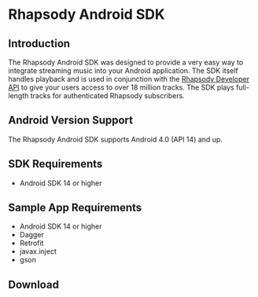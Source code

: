 # Rhapsody Android SDK

## Introduction
The Rhapsody Android SDK was designed to provide a very easy way to integrate streaming music into your Android application. The SDK itself handles playback and is used in conjunction with the [Rhapsody Developer API](http://developer.rhapsody.com) to give your users access to over 18 million tracks. The SDK plays full-length tracks for authenticated Rhapsody subscribers.

## Android Version Support
The Rhapsody Android SDK supports Android 4.0 (API 14) and up.

## SDK Requirements
- Android SDK 14 or higher


## Sample App Requirements
- Android SDK 14 or higher
- Dagger
- Retrofit
- javax.inject
- gson


## Download
